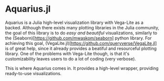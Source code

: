# Aquarius.jl
Aquarius is a Julia high-level visualization library with Vega-Lite as a backed. Although there exists many plotting libraries in the Julia community,
the goal of this library is to do *easy and beautiful* visualizations, similarly to the (Seaborn)[https://github.com/mwaskom/seaborn] python library.
For achieving this goal, (VegaLite.jl)[https://github.com/queryverse/VegaLite.jl] is of great help, since it already provides a beatiful and resourceful plotting library.
One of the problems with Vega-Lite though, is that it's customizability leaves users to do a lot of coding (very verbose).

This is where Aquarius comes in. It provides a high-level wrapper, providing ready-to-use visualizations.
